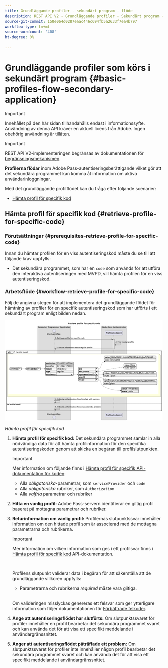 ```yaml
---
title: Grundläggande profiler - sekundärt program - flöde
description: REST API V2 - Grundläggande profiler - Sekundärt program - flöde
source-git-commit: 150e064d0287eaac446c694fb5a2633f7ea4b797
workflow-type: tm+mt
source-wordcount: '408'
ht-degree: 0%

---
```



# Grundläggande profiler som körs i sekundärt program {#basic-profiles-flow-secondary-application}

>[!IMPORTANT]
>
> Innehållet på den här sidan tillhandahålls endast i informationssyfte. Användning av denna API kräver en aktuell licens från Adobe. Ingen obehörig användning är tillåten.

>[!IMPORTANT]
>
> REST API V2-implementeringen begränsas av dokumentationen för [begränsningsmekanismen](/help/authentication/throttling-mechanism.md).

**Profilerna flödar** inom Adobe Pass-autentiseringsberättigande vilket gör att det sekundära programmet kan komma åt information om aktiva användarinloggningar.

Med det grundläggande profilflödet kan du fråga efter följande scenarier:

* [Hämta profil för specifik kod](#retrieve-profile-for-specific-code)

## Hämta profil för specifik kod {#retrieve-profile-for-specific-code}

### Förutsättningar {#prerequisites-retrieve-profile-for-specific-code}

Innan du hämtar profilen för en viss autentiseringskod måste du se till att följande krav uppfylls:

* Det sekundära programmet, som har en `code` som används för att utföra den interaktiva autentiseringen med MVPD, vill hämta profilen för en viss autentiseringskod.

### Arbetsflöde {#workflow-retrieve-profile-for-specific-code}

Följ de angivna stegen för att implementera det grundläggande flödet för hämtning av profiler för en specifik autentiseringskod som har utförts i ett sekundärt program enligt bilden nedan.

![Hämta profil för specifik kod](../../../assets/rest-api-v2/flows/basic-access-flows/rest-api-v2-retrieve-profile-within-secondary-application-for-specific-code.png)

*Hämta profil för specifik kod*

1. **Hämta profil för specifik kod:** Det sekundära programmet samlar in alla nödvändiga data för att hämta profilinformation för den specifika autentiseringskoden genom att skicka en begäran till profilslutpunkten.

   >[!IMPORTANT]
   >
   > Mer information om följande finns i [Hämta profil för specifik API-dokumentation för koden](../../apis/profiles-apis/rest-api-v2-profiles-apis-retrieve-profile-for-specific-code.md):
   >
   > * Alla _obligatoriska_-parametrar, som `serviceProvider` och `code`
   > * Alla _obligatoriska_ rubriker, som `Authorization`
   > * Alla _valfria_ parametrar och rubriker

1. **Hitta en vanlig profil:** Adobe Pass-servern identifierar en giltig profil baserat på mottagna parametrar och rubriker.

1. **Returinformation om vanlig profil:** Profilernas slutpunktssvar innehåller information om den hittade profil som är associerad med de mottagna parametrarna och rubrikerna.

   >[!IMPORTANT]
   >
   > Mer information om vilken information som ges i ett profilsvar finns i [Hämta profil för specifik kod](../../apis/profiles-apis/rest-api-v2-profiles-apis-retrieve-profile-for-specific-code.md) API-dokumentation.
   > 
   > <br/>
   > 
   > Profilens slutpunkt validerar data i begäran för att säkerställa att de grundläggande villkoren uppfylls:
   >
   > * Parametrarna och rubrikerna _required_ måste vara giltiga.
   >
   > <br/>
   > 
   > Om valideringen misslyckas genereras ett felsvar som ger ytterligare information som följer dokumentationen för [Förbättrade felkoder](../../../enhanced-error-codes.md).

1. **Ange att autentiseringsflödet har slutförts:** Om slutpunktssvaret för profiler innehåller en profil bearbetar det sekundära programmet svaret och kan använda det för att visa ett specifikt meddelande i användargränssnittet.

1. **Anger att autentiseringsflödet påträffade ett problem:** Om slutpunktssvaret för profiler inte innehåller någon profil bearbetar det sekundära programmet svaret och kan använda det för att visa ett specifikt meddelande i användargränssnittet.
